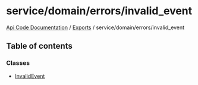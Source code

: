 # service/domain/errors/invalid\_event
 
[Api Code Documentation](../README.md) / [Exports](../modules.md) / service/domain/errors/invalid\_event

## Table of contents

### Classes

- [InvalidEvent](../classes/service_domain_errors_invalid_event.InvalidEvent.md)
